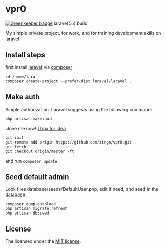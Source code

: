 # vpr0

[![Greenkeeper badge](https://badges.greenkeeper.io/zinge/vpr0.svg)](https://greenkeeper.io/)
laravel 5.4 build

My simple private project, for work, and for training development skills on laravel
## Install steps
first install [laravel](https://laravel.com) via [composer](http://getcomposer.org/)
```
cd /home/lara
composer create-project --prefer-dist laravel/laravel .
```
## Make auth
Simple authorization. Laravel suggests using the following command:
```
php artisan make:auth
```

clone me now! [Thnx for idea](http://stackoverflow.com/questions/5377960/whats-the-best-practice-to-git-clone-into-an-existing-folder)
```
git init
git remote add origin https://github.com/zinge/vpr0.git
git fetch
git checkout origin/master -ft
```
and run `composer update`

## Seed default admin
Look files database/seeds/DefaultUser.php, edit if need, and seed in the database
```
composer dump-autoload
php artisan migrate:refresh
php artisan db:seed
```

## License
The licensed under the [MIT license](http://opensource.org/licenses/MIT).
